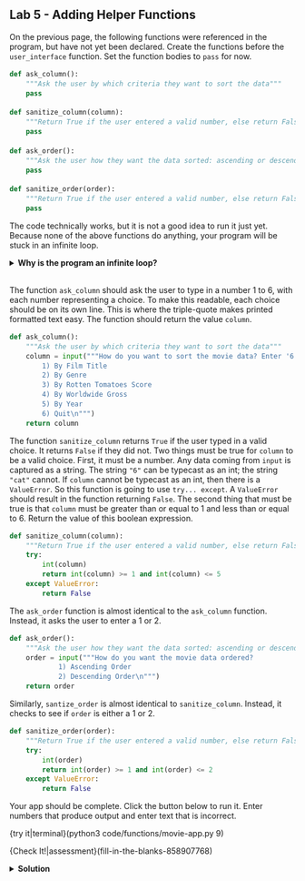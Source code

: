 ## Lab 5 - Adding Helper Functions

On the previous page, the following functions were referenced in the program, but have not yet been declared. Create the functions before the `user_interface` function. Set the function bodies to `pass` for now.

```python
def ask_column():
    """Ask the user by which criteria they want to sort the data"""
    pass
      
def sanitize_column(column):
    """Return True if the user entered a valid number, else return False"""
    pass
    
def ask_order():
    """Ask the user how they want the data sorted: ascending or descending"""
    pass

def sanitize_order(order):
    """Return True if the user entered a valid number, else return False"""
    pass
```

The code technically works, but it is not a good idea to run it just yet. Because none of the above functions do anything, your program will be stuck in an infinite loop.

<details>
  <summary><strong>Why is the program an infinite loop?</strong></summary>
  Running your program calls the <code>user_interface</code> function. This function has a <code>while True:</code> loop. The <code>break</code> statement is run only when the variable <code>column</code> is <code>"6"</code>. The <code>ask_column</code> function above is responsible for generating the value for <code>column</code>. Right now, the function returns <code>pass</code> which is not equal to <code>"6"</code>, so the <code>break</code> statement is never called, and the loop runs infinitely.
</details><br>

The function `ask_column` should ask the user to type in a number 1 to 6, with each number representing a choice. To make this readable, each choice should be on its own line. This is where the triple-quote makes printed formatted text easy. The function should return the value `column`.

```python
def ask_column():
    """Ask the user by which criteria they want to sort the data"""
    column = input("""How do you want to sort the movie data? Enter '6' to exit the program.
        1) By Film Title
        2) By Genre
        3) By Rotten Tomatoes Score
        4) By Worldwide Gross
        5) By Year
        6) Quit\n""")
    return column
```

The function `sanitize_column` returns `True` if the user typed in a valid choice. It returns `False` if they did not. Two things must be true for `column` to be a valid choice. First, it must be a number. Any data coming from `input` is captured as a string. The string `"6"` can be typecast as an int; the string `"cat"` cannot. If `column` cannot be typecast as an int, then there is a `ValueError`. So this function is going to use `try... except`. A `ValueError` should result in the function returning `False`. The second thing that must be true is that `column` must be greater than or equal to 1 and less than or equal to 6. Return the value of this boolean expression.

```python
def sanitize_column(column):
    """Return True if the user entered a valid number, else return False"""
    try:
        int(column)
        return int(column) >= 1 and int(column) <= 5
    except ValueError:
        return False
```

The `ask_order` function is almost identical to the `ask_column` function. Instead, it asks the user to enter a 1 or 2.

```python
def ask_order():
    """Ask the user how they want the data sorted: ascending or descending"""
    order = input("""How do you want the movie data ordered?
            1) Ascending Order
            2) Descending Order\n""")
    return order
```

Similarly, `santize_order` is almost identical to `sanitize_column`. Instead, it checks to see if `order` is either a 1 or 2.

```python
def sanitize_order(order):
    """Return True if the user entered a valid number, else return False"""
    try:
        int(order)
        return int(order) >= 1 and int(order) <= 2
    except ValueError:
        return False
```

Your app should be complete. Click the button below to run it. Enter numbers that produce output and enter text that is incorrect.

{try it|terminal}(python3 code/functions/movie-app.py 9)

{Check It!|assessment}(fill-in-the-blanks-858907768)

<details>
  <summary><strong>Solution</strong></summary>
  <img src=".guides/images/movie-app-code.png" />
  
  ```python
  
  ```
  
</details>